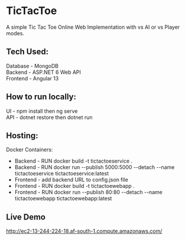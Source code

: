 # TicTacToe
A simple Tic Tac Toe Online Web Implementation with vs AI or vs Player modes.

## Tech Used:
Database - MongoDB \
Backend - ASP.NET 6 Web API \
Frontend - Angular 13

## How to run locally:
UI - npm install then ng serve \
API - dotnet restore then dotnet run

## Hosting:
Docker Containers:
- Backend - RUN docker build -t tictactoeservice . 
- Backend - RUN docker run --publish 5000:5000 --detach --name tictactoeservice tictactoeservice:latest
- Frontend - add backend URL to config.json file 
- Frontend - RUN docker build -t tictactoewebapp . 
- Frontend - RUN docker run --publish 80:80 --detach --name tictactoewebapp tictactoewebapp:latest

## Live Demo
http://ec2-13-244-224-18.af-south-1.compute.amazonaws.com/
